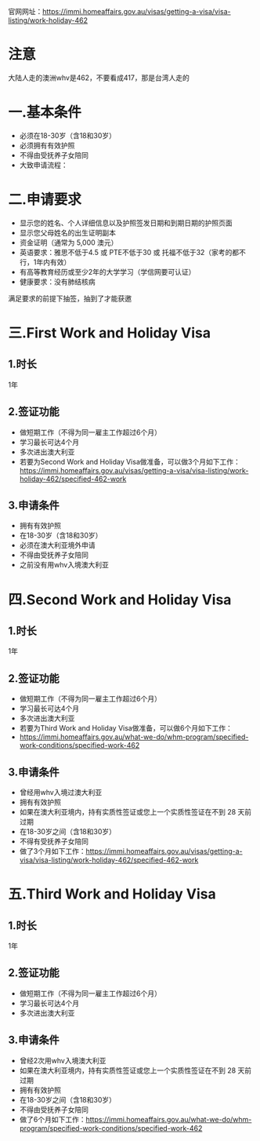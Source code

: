 官网网址：https://immi.homeaffairs.gov.au/visas/getting-a-visa/visa-listing/work-holiday-462

# 注意

大陆人走的澳洲whv是462，不要看成417，那是台湾人走的

# 一.基本条件

* 必须在18-30岁（含18和30岁）
* 必须拥有有效护照
* 不得由受抚养子女陪同
* 大致申请流程：

# 二.申请要求

* 显示您的姓名、个人详细信息以及护照签发日期和到期日期的护照页面
* 显示您父母姓名的出生证明副本
* 资金证明（通常为 5,000 澳元）
* 英语要求：雅思不低于4.5 或 PTE不低于30 或 托福不低于32（家考的都不行，1年内有效）
* 有高等教育经历或至少2年的大学学习（学信网要可认证）
* 健康要求：没有肺结核病

满足要求的前提下抽签，抽到了才能获邀

# 三.First Work and Holiday Visa

## 1.时长

1年

## 2.签证功能

* 做短期工作（不得为同一雇主工作超过6个月）
* 学习最长可达4个月
* 多次进出澳大利亚
* 若要为Second Work and Holiday Visa做准备，可以做3个月如下工作：https://immi.homeaffairs.gov.au/visas/getting-a-visa/visa-listing/work-holiday-462/specified-462-work

## 3.申请条件

* 拥有有效护照
* 在18-30岁（含18和30岁）
* 必须在澳大利亚境外申请
* 不得由受抚养子女陪同
* 之前没有用whv入境澳大利亚

# 四.Second Work and Holiday Visa

## 1.时长

1年

## 2.签证功能

* 做短期工作（不得为同一雇主工作超过6个月）
* 学习最长可达4个月
* 多次进出澳大利亚
* 若要为Third Work and Holiday Visa做准备，可以做6个月如下工作：
* https://immi.homeaffairs.gov.au/what-we-do/whm-program/specified-work-conditions/specified-work-462

## 3.申请条件

* 曾经用whv入境过澳大利亚
* 拥有有效护照
* 如果在澳大利亚境内，持有实质性签证或您上一个实质性签证在不到 28 天前过期
* 在18-30岁之间（含18和30岁）
* 不得有受抚养子女陪同
* 做了3个月如下工作：https://immi.homeaffairs.gov.au/visas/getting-a-visa/visa-listing/work-holiday-462/specified-462-work

# 五.Third Work and Holiday Visa

## 1.时长

1年

## 2.签证功能

* 做短期工作（不得为同一雇主工作超过6个月）
* 学习最长可达4个月
* 多次进出澳大利亚

## 3.申请条件

* 曾经2次用whv入境澳大利亚
* 如果在澳大利亚境内，持有实质性签证或您上一个实质性签证在不到 28 天前过期
* 拥有有效护照
* 在18-30岁之间（含18和30岁）
* 不得由受抚养子女陪同
* 做了6个月如下工作：https://immi.homeaffairs.gov.au/what-we-do/whm-program/specified-work-conditions/specified-work-462
